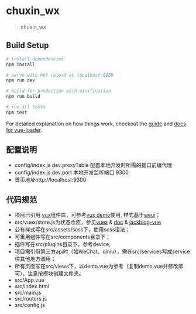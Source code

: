 # chuxin_wx

> chuxin_wx

## Build Setup

``` bash
# install dependencies
npm install

# serve with hot reload at localhost:8080
npm run dev

# build for production with minification
npm run build

# run all tests
npm test
```

For detailed explanation on how things work, checkout the [guide](http://vuejs-templates.github.io/webpack/) and [docs for vue-loader](http://vuejs.github.io/vue-loader).

## 配置说明
- config/index.js dev.proxyTable 配置本地开发时所需的接口前缀代理
- config/index.js dev.port 本地开发监听端口 9300
- 首页地址http://localhost:9300

## 代码规范
- 项目已引用 [vux](https://github.com/airyland/vux)组件库，可参考[vux demo](https://vux.li/#!/)使用, 样式基于[weui](https://github.com/weui/weui)；
- src/vuex/store.js为状态仓库，参见[vuex](https://github.com/vuejs/vuex) & [doc](http://vuex.vuejs.org/zh-cn/index.html) & [jackblog-vue](https://github.com/jackhutu/jackblog-vue)
- 公有样式写在src/assets/scss下，使用scss语法；
- 可重用组件写在src/components目录下；
- 插件写在src/plugins目录下，参考device;
- 项目需引用第三方api时（如WeChat、qiniu），需在src/services写成service供其他地方调用；
- 所有页面写在src/views下，以demo.vue为参考（复制demo.vue并修改即可），注意按模块创建文件夹。
- src/App.vue
- src/index.html
- src/main.js 
- src/routers.js
- src/config.js
